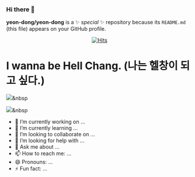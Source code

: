 ### Hi there 👋

**yeon-dong/yeon-dong** is a ✨ _special_ ✨ repository because its `README.md` (this file) appears on your GitHub profile.

 <div align=center>
	
[![Hits](https://hits.seeyoufarm.com/api/count/incr/badge.svg?url=https%3A%2F%2Fgithub.com%2Fyeon-dong&count_bg=%23FF0000&title_bg=%230015FF&icon=&icon_color=%23CB9F00&title=hits&edge_flat=false)](https://hits.seeyoufarm.com)
	
  </div>

# I wanna be Hell Chang. (나는 헬창이 되고 싶다.)


<img src="https://img.shields.io/badge/Python-3766AB?style=flat-square&logo=Python&logoColor=white"/></a>&nbsp 

<img src="https://img.shields.io/badge/#000000?style=flat-square&logo=Adidas&logoColor=white"/></a>&nbsp 


- 🔭 I’m currently working on ... 
- 🌱 I’m currently learning ...
- 👯 I’m looking to collaborate on ...
- 🤔 I’m looking for help with ...
- 💬 Ask me about ...
- 📫 How to reach me: ...
- 😄 Pronouns: ...
- ⚡ Fun fact: ...

